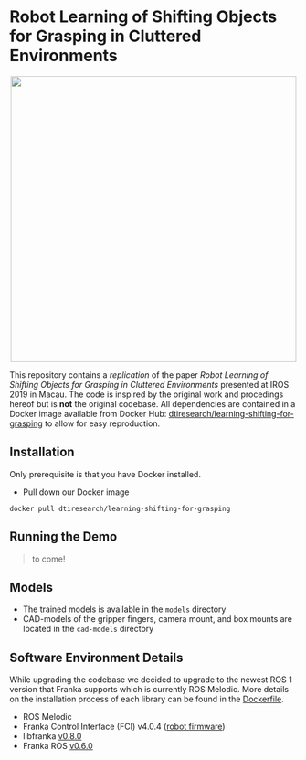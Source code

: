# Robot Learning of Shifting Objects for Grasping in Cluttered Environments

<div align="center">
  <img width="500" src="https://raw.githubusercontent.com/dti-research/learning-shifting-for-grasping/bug/new-codebase/resources/IMG_1829.jpeg">
</div>

This repository contains a *replication* of the paper *Robot Learning of Shifting Objects for Grasping in Cluttered Environments* presented at IROS 2019 in Macau. The code is inspired by the original work and procedings hereof but is **not** the original codebase. All dependencies are contained in a Docker image available from Docker Hub: [dtiresearch/learning-shifting-for-grasping](https://hub.docker.com/repository/docker/dtiresearch/learning-shifting-for-grasping) to allow for easy reproduction.

## Installation

Only prerequisite is that you have Docker installed.

- Pull down our Docker image

```
docker pull dtiresearch/learning-shifting-for-grasping
```

## Running the Demo

> to come!

## Models

- The trained models is available in the `models` directory
- CAD-models of the gripper fingers, camera mount, and box mounts are located in the `cad-models` directory

## Software Environment Details

While upgrading the codebase we decided to upgrade to the newest ROS 1 version that Franka supports which is currently ROS Melodic. More details on the installation process of each library can be found in the [Dockerfile](docker/Dockerfile).

- ROS Melodic
- Franka Control Interface (FCI) v4.0.4 ([robot firmware](https://support.franka.de/))
- libfranka [v0.8.0](https://frankaemika.github.io/docs/libfranka_changelog.html#id1)
- Franka ROS [v0.6.0](https://frankaemika.github.io/docs/franka_ros_changelog.html#id3)